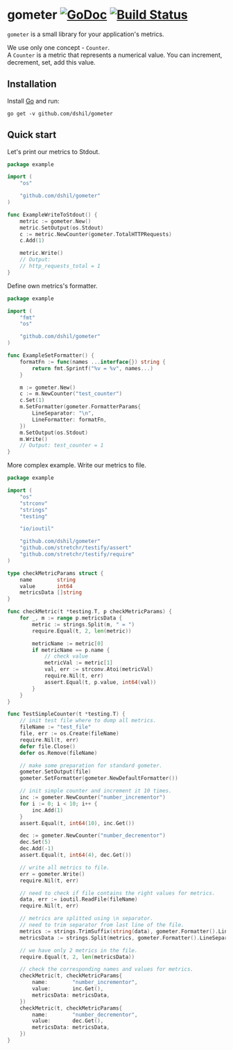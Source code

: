 # gometer [![GoDoc](https://godoc.org/github.com/dshil/gometer?status.svg)](https://godoc.org/github.com/dshil/gometer) [![Build Status](https://travis-ci.org/dshil/gometer.svg?branch=master)](https://travis-ci.org/dshil/gometer)


`gometer` is a small library for your application's metrics.

We use only one concept - `Counter`.   
A `Counter` is a metric that represents a numerical value. You can increment, decrement, set, add this value.   

## Installation

Install [Go](https://golang.org/) and run:

    go get -v github.com/dshil/gometer


## Quick start

Let's print our metrics to Stdout.
```go
package example

import (
	"os"

	"github.com/dshil/gometer"
)

func ExampleWriteToStdout() {
	metric := gometer.New()
	metric.SetOutput(os.Stdout)
	c := metric.NewCounter(gometer.TotalHTTPRequests)
	c.Add(1)

	metric.Write()
	// Output:
	// http_requests_total = 1
}
```

Define own metrics's formatter.
```go
package example

import (
	"fmt"
	"os"

	"github.com/dshil/gometer"
)

func ExampleSetFormatter() {
	formatFn := func(names ...interface{}) string {
		return fmt.Sprintf("%v = %v", names...)
	}

	m := gometer.New()
	c := m.NewCounter("test_counter")
	c.Set(1)
	m.SetFormatter(gometer.FormatterParams{
		LineSeparator: "\n",
		LineFormatter: formatFn,
	})
	m.SetOutput(os.Stdout)
	m.Write()
	// Output: test_counter = 1
}
```

More complex example. Write our metrics to file.

```go
package example

import (
	"os"
	"strconv"
	"strings"
	"testing"

	"io/ioutil"

	"github.com/dshil/gometer"
	"github.com/stretchr/testify/assert"
	"github.com/stretchr/testify/require"
)

type checkMetricParams struct {
	name        string
	value       int64
	metricsData []string
}

func checkMetric(t *testing.T, p checkMetricParams) {
	for _, m := range p.metricsData {
		metric := strings.Split(m, " = ")
		require.Equal(t, 2, len(metric))

		metricName := metric[0]
		if metricName == p.name {
			// check value
			metricVal := metric[1]
			val, err := strconv.Atoi(metricVal)
			require.Nil(t, err)
			assert.Equal(t, p.value, int64(val))
		}
	}
}

func TestSimpleCounter(t *testing.T) {
	// init test file where to dump all metrics.
	fileName := "test_file"
	file, err := os.Create(fileName)
	require.Nil(t, err)
	defer file.Close()
	defer os.Remove(fileName)

	// make some preparation for standard gometer.
	gometer.SetOutput(file)
	gometer.SetFormatter(gometer.NewDefaultFormatter())

	// init simple counter and increment it 10 times.
	inc := gometer.NewCounter("number_incrementor")
	for i := 0; i < 10; i++ {
		inc.Add(1)
	}
	assert.Equal(t, int64(10), inc.Get())

	dec := gometer.NewCounter("number_decrementor")
	dec.Set(5)
	dec.Add(-1)
	assert.Equal(t, int64(4), dec.Get())

	// write all metrics to file.
	err = gometer.Write()
	require.Nil(t, err)

	// need to check if file contains the right values for metrics.
	data, err := ioutil.ReadFile(fileName)
	require.Nil(t, err)

	// metrics are splitted using \n separator.
	// need to trim separator from last line of the file.
	metrics := strings.TrimSuffix(string(data), gometer.Formatter().LineSeparator)
	metricsData := strings.Split(metrics, gometer.Formatter().LineSeparator)

	// we have only 2 metrics in the file.
	require.Equal(t, 2, len(metricsData))

	// check the corresponding names and values for metrics.
	checkMetric(t, checkMetricParams{
		name:        "number_incrementor",
		value:       inc.Get(),
		metricsData: metricsData,
	})
	checkMetric(t, checkMetricParams{
		name:        "number_decrementor",
		value:       dec.Get(),
		metricsData: metricsData,
	})
}
```
